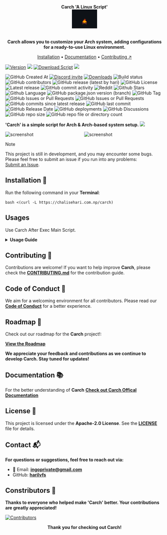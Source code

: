 <div align="center">
<strong> Carch 'A Linux Script' </strong> 
<br>
<img src='https://github.com/harilvfs/assets/blob/main/github-gifs/fire.gif' width="80">
</div>
<br>
<div align="center">
  
**Carch allows you to customize your Arch system, adding configurations for a ready-to-use Linux environment.**

[Installation](https://github.com/harilvfs/carch/blob/main/INSTALLATION.md) •
[Documentation](https://harilvfs.github.io/carch/) •
[Contributing ↗](https://github.com/harilvfs/carch/blob/main/.github/CONTRIBUTING.md)
</div>

[![Version](https://img.shields.io/github/v/release/harilvfs/carch?color=orange&label=Latest%20Release&style=for-the-badge)](https://github.com/harilvfs/carch/releases/latest) [![](https://dcbadge.limes.pink/api/server/https://discord.gg/TAaVXT95)](https://discord.gg/TAaVXT95) [![Download Script](https://img.shields.io/badge/Download_Script-Latest-brightgreen?style=for-the-badge)](https://github.com/harilvfs/carch/releases/latest/download/cxfs.sh) [![](https://dcbadge.limes.pink/api/server/https://discord.gg/HBySRyymyZ?logoColor=ff6b6b)](https://discord.gg/HBySRyymyZ) 

![GitHub Created At](https://img.shields.io/github/created-at/harilvfs/carch)
[![Discord invite][discord-badge]][discord-link]
[![Downloads][downloads-badge]][downloads-link]
![Build status](https://img.shields.io/github/actions/workflow/status/harilvfs/carch/docs-build.yml)
![GitHub contributors](https://img.shields.io/github/contributors/harilvfs/carch)
![GitHub release (latest by hari)](https://img.shields.io/github/downloads/harilvfs/carch/latest/total)
![GitHub License](https://img.shields.io/github/license/harilvfs/carch)
![Latest release](https://img.shields.io/github/release/harilvfs/carch.svg)
![GitHub commit activity](https://img.shields.io/github/commit-activity/w/harilvfs/carch?color=blueviolet&label=Commit%20Activity%3A)
![Reddit](https://img.shields.io/reddit/user-karma/combined/aayush-le)
![Github Stars](https://img.shields.io/github/stars/harilvfs/carch)
![Github Language](https://img.shields.io/github/languages/top/harilvfs/carch)
![GitHub package.json version (branch)](https://img.shields.io/github/package-json/v/harilvfs/carch/main)
![GitHub Tag](https://img.shields.io/github/v/tag/harilvfs/carch)
![GitHub Issues or Pull Requests](https://img.shields.io/github/issues-pr-closed-raw/harilvfs/carch)
![GitHub Issues or Pull Requests](https://img.shields.io/github/issues-closed-raw/harilvfs/carch)
![GitHub commits since latest release](https://img.shields.io/github/commits-since/harilvfs/carch/latest)
![GitHub last commit](https://img.shields.io/github/last-commit/harilvfs/carch)
![GitHub Release Date](https://img.shields.io/github/release-date/harilvfs/carch)
![GitHub deployments](https://img.shields.io/github/deployments/harilvfs/carch/github-pages)
![GitHub Discussions](https://img.shields.io/github/discussions/harilvfs/carch)
![GitHub repo size](https://img.shields.io/github/repo-size/harilvfs/carch)
![GitHub repo file or directory count](https://img.shields.io/github/directory-file-count/harilvfs/carch)

<strong>**'Carch'** is a simple script for **Arch & Arch-based** system setup. <img src='https://user-images.githubusercontent.com/74038190/216122041-518ac897-8d92-4c6b-9b3f-ca01dcaf38ee.png' width="20"></strong>

<p>
<img src="https://github.com/harilvfs/carch/raw/main/preview/carchp.png" alt="screenshot" style="display:inline-block; width:49%;">
<img src="https://github.com/harilvfs/carch/raw/main/preview/carchp1.png" alt="screenshot" style="display:inline-block; width:49%;">
</p>

> [!Note]
> This project is still in development, and you may encounter some bugs.
> Please feel free to submit an issue if you run into any problems:  
> [Submit an Issue](https://github.com/harilvfs/carch/issues).

## Installation 🚀
Run the following command in your **Terminal**:
```shell
bash <(curl -L https://chalisehari.com.np/carch)
```

## Usages
Use Carch After Exec Main Script.

<details>

<summary><strong>Usage Guide</strong></summary>
<br>
Run Script Simply Entering **Carch** in your terminal after running the main script

```bash
carch
```

</details>

## Contributing 🤝 

Contributions are welcome! If you want to help improve **Carch**, please check the **[CONTRIBUTING.md](https://github.com/harilvfs/carch/blob/main/.github/CONTRIBUTING.md)** for the contribution guide.

## Code of Conduct 📜 

We aim for a welcoming environment for all contributors. Please read our **[Code of Conduct](https://github.com/harilvfs/carch/blob/main/.github/CODE_OF_CONDUCT.md)** for a better experience.

## Roadmap 📅 

Check out our roadmap for the **Carch** project!:

**[View the Roadmap](https://github.com/harilvfs/carch/blob/main/roadmap.md)**

<strong>**We appreciate your feedback and contributions as we continue to develop Carch. Stay tuned for updates!** </strong>

## Documentation 📚

For the better understanding of **Carch** **[Check out Carch Offical Documentation](https://harilvfs.github.io/carch/)**

## License 📄 

This project is licensed under the **Apache-2.0 License**. See the **[LICENSE](LICENSE)** file for details.

## Contact 📬 

**For questions or suggestions, feel free to reach out via:**

- 📧 Email: **ingoprivate@gmail.com**
- GitHub: **[harilvfs](https://github.com/harilvfs)**

## Constributors 👥 

<strong>Thanks to everyone who helped make **'Carch'** better. Your contributions are greatly appreciated! </strong>

[![Contributors](https://contrib.rocks/image?repo=harilvfs/carch)](https://github.com/harilvfs/carch/graphs/contributors)

<p align="center"> <strong> Thank you for checking out Carch! </strong> </p>

[discord-badge]: https://img.shields.io/discord/757266205408100413.svg?logo=discord&colorB=7289DA
[discord-link]: https://discord.gg/TAaVXT95
[downloads-badge]: https://img.shields.io/github/downloads/harilvfs/carch/total?logo=github&logoColor=white
[downloads-link]: https://github.com/harilvfs/carch/releases
